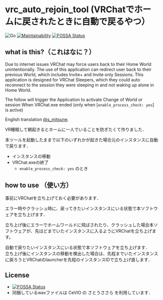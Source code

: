 # vrc_auto_rejoin_tool (VRChatでホームに戻されたときに自動で戻るやつ）

![Go](https://github.com/bootjp/vrc_auto_rejoin_tool/workflows/Go/badge.svg)
[![Maintainability](https://api.codeclimate.com/v1/badges/7de5421d1206094621d7/maintainability)](https://codeclimate.com/github/bootjp/vrc_auto_rejoin_tool/maintainability)
[![FOSSA Status](https://app.fossa.io/api/projects/git%2Bgithub.com%2Fbootjp%2Fvrc_auto_rejoin_tool.svg?type=shield)](https://app.fossa.io/projects/git%2Bgithub.com%2Fbootjp%2Fvrc_auto_rejoin_tool?ref=badge_shield)

## what is this?（これはなに？）

Due to internet issues VRChat may force users back to their Home World unintentionally. The use of this application can redirect user back to their previous World, which includes Invite+ and Invite only Sessions. This application is designed for VRChat Sleepers, which they could auto reconnect to the session they were sleeping in and not waking up alone in Home World.

The follow will trigger the Application to activate
   Change of World or session
   When VRChat.exe ended (only when [`enable_process_check: yes`] is active)

English translation [@s_mitsune](https://twitter.com/s_mitsune).


VR睡眠して朝起きるとホームに一人でいることを防ぎたくて作りました．

本ツールを起動したままで以下のいずれかが起きた場合元のインスタンスに自動で戻ります．
- インスタンスの移動
- VRChat.exeの終了
  - `enable_process_check: yes` のとき

## how to use （使い方）
事前にVRChatを立ち上げておく必要があります．


エラー時やクラッシュ時に、戻ってきたいインスタンスにいる状態で本ソフトウェアを立ち上げます．

立ち上げ後にエラーでホームワールドに飛ばされたり、クラッシュした場合本ソフトウェアが、先ほどまでいたインスタンスに入るようにVRChatを立ち上げます。


自動で戻りたいインスタンスにいる状態で本ソフトウェアを立ち上げます．  
立ち上げ後にインスタンスの移動を検出した場合は、先程までいたインスタンスに戻ろうとVRChatのlauncherを先程のインスタンスIDで立ち上げ直します．



## License
- [![FOSSA Status](https://app.fossa.io/api/projects/git%2Bgithub.com%2Fbootjp%2Fvrc_auto_rejoin_tool.svg?type=large)](https://app.fossa.io/projects/git%2Bgithub.com%2Fbootjp%2Fvrc_auto_rejoin_tool?ref=badge_large)
- 同梱しているwavファイルは CeVIO の さとうささら を利用しています．

